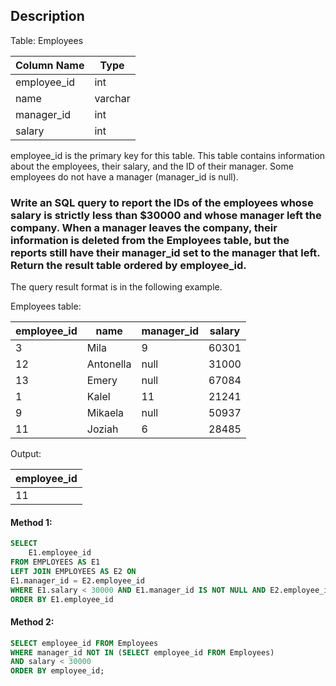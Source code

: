## Description

Table: Employees

| Column Name | Type    |
| ----------- | ------- |
| employee_id | int     |
| name        | varchar |
| manager_id  | int     |
| salary      | int     |

employee_id is the primary key for this table.
This table contains information about the employees, their salary, and the ID of their manager. Some employees do not have a manager (manager_id is null).

### Write an SQL query to report the IDs of the employees whose salary is strictly less than $30000 and whose manager left the company. When a manager leaves the company, their information is deleted from the Employees table, but the reports still have their manager_id set to the manager that left. Return the result table ordered by employee_id.

The query result format is in the following example.

Employees table:

| employee_id | name      | manager_id | salary |
| ----------- | --------- | ---------- | ------ |
| 3           | Mila      | 9          | 60301  |
| 12          | Antonella | null       | 31000  |
| 13          | Emery     | null       | 67084  |
| 1           | Kalel     | 11         | 21241  |
| 9           | Mikaela   | null       | 50937  |
| 11          | Joziah    | 6          | 28485  |

Output:

| employee_id |
| ----------- |
| 11          |

#### Method 1:

```sql
SELECT
    E1.employee_id
FROM EMPLOYEES AS E1
LEFT JOIN EMPLOYEES AS E2 ON
E1.manager_id = E2.employee_id
WHERE E1.salary < 30000 AND E1.manager_id IS NOT NULL AND E2.employee_id IS NULL
ORDER BY E1.employee_id
```

#### Method 2:

```sql
SELECT employee_id FROM Employees
WHERE manager_id NOT IN (SELECT employee_id FROM Employees)
AND salary < 30000
ORDER BY employee_id;
```
